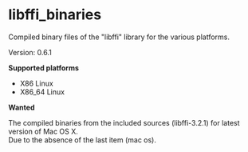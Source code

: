 libffi_binaries
=====

Compiled binary files of the "libffi" library for the various platforms.

Version: 0.6.1

**Supported platforms**  

- X86 Linux
- X86_64 Linux

**Wanted**

The compiled binaries from the included sources (libffi-3.2.1) for latest version of Mac OS X.  
Due to the absence of the last item (mac os).
